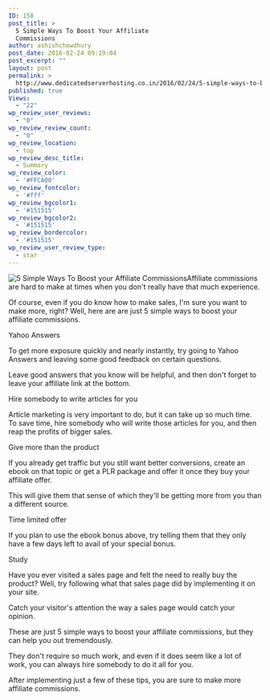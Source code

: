 ```yaml
---
ID: 158
post_title: >
  5 Simple Ways To Boost Your Affiliate
  Commissions
author: ashishchowdhury
post_date: 2016-02-24 09:19:04
post_excerpt: ""
layout: post
permalink: >
  http://www.dedicatedserverhosting.co.in/2016/02/24/5-simple-ways-to-boost-your-affiliate-commissions/
published: true
Views:
  - "22"
wp_review_user_reviews:
  - "0"
wp_review_review_count:
  - "0"
wp_review_location:
  - top
wp_review_desc_title:
  - Summary
wp_review_color:
  - '#FFCA00'
wp_review_fontcolor:
  - '#fff'
wp_review_bgcolor1:
  - '#151515'
wp_review_bgcolor2:
  - '#151515'
wp_review_bordercolor:
  - '#151515'
wp_review_user_review_type:
  - star
---
```

<img src="#" alt="5 Simple Ways To Boost your Affiliate Commissions" />Affiliate commissions are hard to make at times when you don't really have that much experience.

Of course, even if you do know how to make sales, I'm sure you want to make more, right? Well, here are are just 5 simple ways to boost your affiliate commissions.

Yahoo Answers

To get more exposure quickly and nearly instantly, try going to Yahoo Answers and leaving some good feedback on certain questions.

Leave good answers that you know will be helpful, and then don't forget to leave your affiliate link at the bottom.

Hire somebody to write articles for you

Article marketing is very important to do, but it can take up so much time. To save time, hire somebody who will write those articles for you, and then reap the profits of bigger sales.

Give more than the product

If you already get traffic but you still want better conversions, create an ebook on that topic or get a PLR package and offer it once they buy your affiliate offer.

This will give them that sense of which they'll be getting more from you than a different source.

Time limited offer

If you plan to use the ebook bonus above, try telling them that they only have a few days left to avail of your special bonus.

Study

Have you ever visited a sales page and felt the need to really buy the product? Well, try following what that sales page did by implementing it on your site.

Catch your visitor's attention the way a sales page would catch your opinion.

These are just 5 simple ways to boost your affiliate commissions, but they can help you out tremendously.

They don't require so much work, and even if it does seem like a lot of work, you can always hire somebody to do it all for you.

After implementing just a few of these tips, you are sure to make more affiliate commissions.